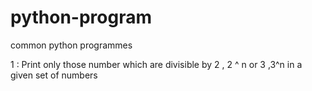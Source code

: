 # python-program
common python programmes

1 : Print only those number which are divisible by 2 , 2 ^ n or 3 ,3^n in a given set of numbers

